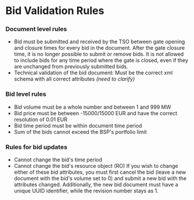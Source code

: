 # Bid Validation Rules
### Document level rules
* Bid must be submitted and received by the TSO between gate opening and closure times for every bid in the document. After the gate closure time, it is no longer possible to submit or remove bids. It is not allowed to include bids for any time period where the gate is closed, even if they are unchanged from previously submitted bids.
* Technical validation of the bid document: Must be the correct xml schema with all correct attributes *(need to clarify)*

### Bid level rules
* Bid volume must be a whole number and between 1 and 999 MW
* Bid price must be between -15000/15000 EUR and have the correct resolution of 0.01 EUR
* Bid time period must be within document time period
* Sum of the bids cannot exceed the BSP's portfolio limit

### Rules for bid updates
* Cannot change the bid's time period
* Cannot change the bid's resource object (RO)
If you wish to change either of these bid attributes, you must first cancel the bid (leave a new document with the bid's volume set to 0) and submit a new bid with the attributes changed. Additionally, the new bid document must have a unique UUID identifier, while the revision number stays as 1.

